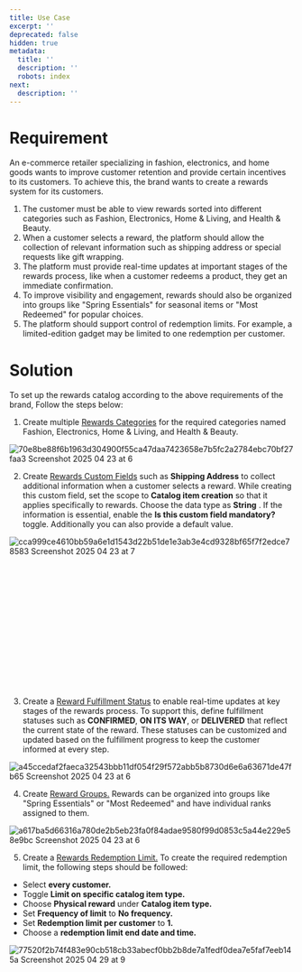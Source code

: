 ```yaml
---
title: Use Case
excerpt: ''
deprecated: false
hidden: true
metadata:
  title: ''
  description: ''
  robots: index
next:
  description: ''
---
```

# Requirement

An e-commerce retailer specializing in fashion, electronics, and home goods wants to improve customer retention and provide certain incentives to its customers. To achieve this, the brand wants to create a rewards system for its customers. 

1. The customer must be able to view rewards sorted into different categories such as Fashion, Electronics, Home & Living, and Health & Beauty.
2. When a customer selects a reward, the platform should allow the collection of relevant information such as shipping address or special requests like gift wrapping.
3. The platform must provide real-time updates at important stages of the rewards process, like when a customer redeems a product, they get an immediate confirmation.
4. To improve visibility and engagement, rewards should also be organized into groups like "Spring Essentials" for seasonal items or "Most Redeemed" for popular choices.
5. The platform should support control of redemption limits. For example, a limited-edition gadget may be limited to one redemption per customer.

# Solution

To set up the rewards catalog according to the above requirements of the brand, Follow the steps below:

1. Create multiple [Rewards Categories](https://docs.capillarytech.com/docs/reward-categories) for the required categories named Fashion, Electronics, Home & Living, and Health & Beauty.

![70e8be88f6b1963d304900f55ca47daa7423658e7b5fc2a2784ebc70bf27faa3 Screenshot 2025 04 23 at 6](https://files.readme.io/70e8be88f6b1963d304900f55ca47daa7423658e7b5fc2a2784ebc70bf27faa3-Screenshot_2025-04-23_at_6.59.37_PM.png)

2. Create  [Rewards Custom Fields](https://docs.capillarytech.com/docs/reward-custom-field)  such as **Shipping Address**  to collect additional information when a customer selects a reward. While creating this custom field, set the scope to **Catalog item creation** so that it applies specifically to rewards. Choose the data type as **String** . If the information is essential, enable the **Is this custom field mandatory?** toggle. Additionally you can also provide a default value.

![cca999ce4610bb59a6e1d1543d22b51de1e3ab3e4cd9328bf65f7f2edce78583 Screenshot 2025 04 23 at 7](https://files.readme.io/cca999ce4610bb59a6e1d1543d22b51de1e3ab3e4cd9328bf65f7f2edce78583-Screenshot_2025-04-23_at_7.03.11_PM.png)

<br />

<br />

<br />

<br />

<br />

<br />

<br />

<br />

<br />

<br />

<br />

<br />

<br />

3. Create a [Reward Fulfillment Status](https://docs.capillarytech.com/docs/reward-fulfillment-status) to enable real-time updates at key stages of the rewards process.  To support this, define fulfillment statuses such as **CONFIRMED**, **ON ITS WAY**, or **DELIVERED** that reflect the current state of the reward. These statuses can be customized and updated based on the fulfillment progress to keep the customer informed at every step.

![a45ccedaf2faeca32543bbb11df054f29f572abb5b8730d6e6a63671de47fb65 Screenshot 2025 04 23 at 6](https://files.readme.io/a45ccedaf2faeca32543bbb11df054f29f572abb5b8730d6e6a63671de47fb65-Screenshot_2025-04-23_at_6.40.22_PM.png)

4. Create [Reward Groups.](https://docs.capillarytech.com/docs/reward-groups) Rewards can be organized into groups like "Spring Essentials" or "Most Redeemed" and have individual ranks assigned to them.

![a617ba5d66316a780de2b5eb23fa0f84adae9580f99d0853c5a44e229e58e9bc Screenshot 2025 04 23 at 6](https://files.readme.io/a617ba5d66316a780de2b5eb23fa0f84adae9580f99d0853c5a44e229e58e9bc-Screenshot_2025-04-23_at_6.46.03_PM.png)

5. Create a [Rewards Redemption Limit.](https://docs.capillarytech.com/docs/reward-redemption-limit) To create the required redemption limit, the following steps should be followed:

* Select **every customer.**
* Toggle **Limit on specific catalog item type.**
* Choose **Physical reward** under **Catalog item type.**
* Set **Frequency of limit** to **No frequency.**
* Set **Redemption limit per customer** to **1.**
* Choose a **redemption limit end date and time.**

![77520f2b74f483e90cb518cb33abecf0bb2b8de7a1fedf0dea7e5faf7eeb145a Screenshot 2025 04 29 at 9](https://files.readme.io/77520f2b74f483e90cb518cb33abecf0bb2b8de7a1fedf0dea7e5faf7eeb145a-Screenshot_2025-04-29_at_9.49.52_AM.png)
